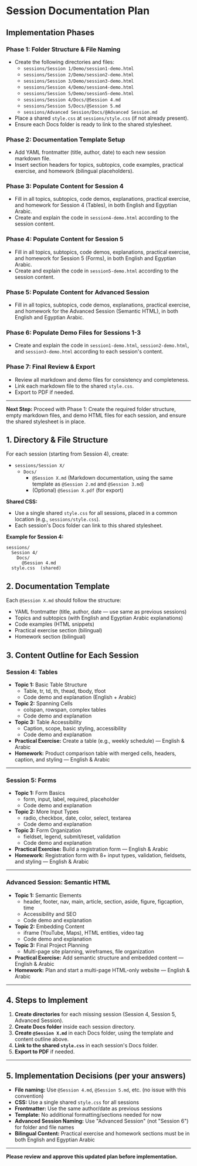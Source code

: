 # Session Documentation Plan

## Implementation Phases

### **Phase 1: Folder Structure & File Naming**
- Create the following directories and files:
  - `sessions/Session 1/Demo/session1-demo.html`
  - `sessions/Session 2/Demo/session2-demo.html`
  - `sessions/Session 3/Demo/session3-demo.html`
  - `sessions/Session 4/Demo/session4-demo.html`
  - `sessions/Session 5/Demo/session5-demo.html`
  - `sessions/Session 4/Docs/@Session 4.md`
  - `sessions/Session 5/Docs/@Session 5.md`
  - `sessions/Advanced Session/Docs/@Advanced Session.md`
- Place a shared `style.css` at `sessions/style.css` (if not already present).
- Ensure each Docs folder is ready to link to the shared stylesheet.

### **Phase 2: Documentation Template Setup**
- Add YAML frontmatter (title, author, date) to each new session markdown file.
- Insert section headers for topics, subtopics, code examples, practical exercise, and homework (bilingual placeholders).

### **Phase 3: Populate Content for Session 4**
- Fill in all topics, subtopics, code demos, explanations, practical exercise, and homework for Session 4 (Tables), in both English and Egyptian Arabic.
- Create and explain the code in `session4-demo.html` according to the session content.

### **Phase 4: Populate Content for Session 5**
- Fill in all topics, subtopics, code demos, explanations, practical exercise, and homework for Session 5 (Forms), in both English and Egyptian Arabic.
- Create and explain the code in `session5-demo.html` according to the session content.

### **Phase 5: Populate Content for Advanced Session**
- Fill in all topics, subtopics, code demos, explanations, practical exercise, and homework for the Advanced Session (Semantic HTML), in both English and Egyptian Arabic.

### **Phase 6: Populate Demo Files for Sessions 1-3**
- Create and explain the code in `session1-demo.html`, `session2-demo.html`, and `session3-demo.html` according to each session's content.

### **Phase 7: Final Review & Export**
- Review all markdown and demo files for consistency and completeness.
- Link each markdown file to the shared `style.css`.
- Export to PDF if needed.

---

**Next Step:**
Proceed with Phase 1: Create the required folder structure, empty markdown files, and demo HTML files for each session, and ensure the shared stylesheet is in place.

## 1. Directory & File Structure

For each session (starting from Session 4), create:

- `sessions/Session X/`
  - `Docs/`
    - `@Session X.md` (Markdown documentation, using the same template as `@Session 2.md` and `@Session 3.md`)
    - (Optional) `@Session X.pdf` (for export)

**Shared CSS:**
- Use a single shared `style.css` for all sessions, placed in a common location (e.g., `sessions/style.css`).
- Each session's Docs folder can link to this shared stylesheet.

**Example for Session 4:**
```
sessions/
  Session 4/
    Docs/
      @Session 4.md
  style.css  (shared)
```

## 2. Documentation Template

Each `@Session X.md` should follow the structure:
- YAML frontmatter (title, author, date — use same as previous sessions)
- Topics and subtopics (with English and Egyptian Arabic explanations)
- Code examples (HTML snippets)
- Practical exercise section (bilingual)
- Homework section (bilingual)

## 3. Content Outline for Each Session

### **Session 4: Tables**
- **Topic 1:** Basic Table Structure
  - Table, tr, td, th, thead, tbody, tfoot
  - Code demo and explanation (English + Arabic)
- **Topic 2:** Spanning Cells
  - colspan, rowspan, complex tables
  - Code demo and explanation
- **Topic 3:** Table Accessibility
  - Caption, scope, basic styling, accessibility
  - Code demo and explanation
- **Practical Exercise:** Create a table (e.g., weekly schedule) — English & Arabic
- **Homework:** Product comparison table with merged cells, headers, caption, and styling — English & Arabic

---

### **Session 5: Forms**
- **Topic 1:** Form Basics
  - form, input, label, required, placeholder
  - Code demo and explanation
- **Topic 2:** More Input Types
  - radio, checkbox, date, color, select, textarea
  - Code demo and explanation
- **Topic 3:** Form Organization
  - fieldset, legend, submit/reset, validation
  - Code demo and explanation
- **Practical Exercise:** Build a registration form — English & Arabic
- **Homework:** Registration form with 8+ input types, validation, fieldsets, and styling — English & Arabic

---

### **Advanced Session: Semantic HTML**
- **Topic 1:** Semantic Elements
  - header, footer, nav, main, article, section, aside, figure, figcaption, time
  - Accessibility and SEO
  - Code demo and explanation
- **Topic 2:** Embedding Content
  - iframe (YouTube, Maps), HTML entities, video tag
  - Code demo and explanation
- **Topic 3:** Final Project Planning
  - Multi-page site planning, wireframes, file organization
- **Practical Exercise:** Add semantic structure and embedded content — English & Arabic
- **Homework:** Plan and start a multi-page HTML-only website — English & Arabic

---

## 4. Steps to Implement

1. **Create directories** for each missing session (Session 4, Session 5, Advanced Session).
2. **Create Docs folder** inside each session directory.
3. **Create `@Session X.md`** in each Docs folder, using the template and content outline above.
4. **Link to the shared `style.css`** in each session's Docs folder.
5. **Export to PDF** if needed.

---

## 5. Implementation Decisions (per your answers)

- **File naming:** Use `@Session 4.md`, `@Session 5.md`, etc. (no issue with this convention)
- **CSS:** Use a single shared `style.css` for all sessions
- **Frontmatter:** Use the same author/date as previous sessions
- **Template:** No additional formatting/sections needed for now
- **Advanced Session Naming:** Use "Advanced Session" (not "Session 6") for folder and file names
- **Bilingual Content:** Practical exercise and homework sections must be in both English and Egyptian Arabic

---

**Please review and approve this updated plan before implementation.**